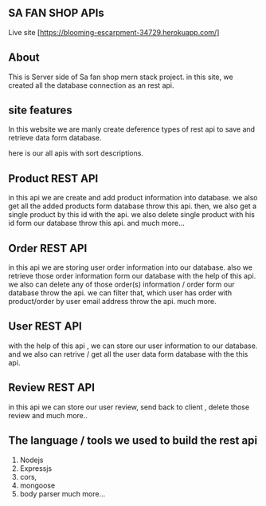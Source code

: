## SA FAN SHOP APIs

Live site [https://blooming-escarpment-34729.herokuapp.com/]

## About

This is Server side of Sa fan shop mern stack project.
in this site, we created all the database connection as an rest api.

## site features

In this website we are manly create deference types of rest api to save and retrieve data form database.

here is our all apis with sort descriptions.

## Product REST API

in this api we are create and add product information into database. we also get all the added products form database throw this api. then, we also get a single product by this id with the api.
we also delete single product with his id form our database throw this api.
and much more...

## Order REST API

in this api we are storing user order information into our database.
also we retrieve those order information form our database with the help of this api. we also can delete any of those order(s) information / order form our database throw the api. we can filter that, which user has order with product/order by user email address throw the api. much more.

## User REST API

with the help of this api , we can store our user information to our database.
and we also can retrive / get all the user data form database with the this api.

## Review REST API

in this api we can store our user review, send back to client , delete those review and much more..

## The language / tools we used to build the rest api

1. Nodejs
2. Expressjs
3. cors,
4. mongoose
5. body parser
   much more...

